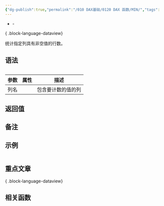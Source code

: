 ```yaml
---
{"dg-publish":true,"permalink":"/010 DAX基础/0120 DAX 函数/MIN/","tags":["dax函数","聚合"]}
---
```



- \-

{ .block-language-dataview}

统计指定列具有非空值的行数。

## 语法

```js

```

| **参数** | **属性** | **描述**           |
| -------- | -------- | ------------------ |
| 列名     |          | 包含要计数的值的列 |

## 返回值



## 备注




## 示例

```js
```
## 重点文章

{ .block-language-dataview}

## 相关函数


